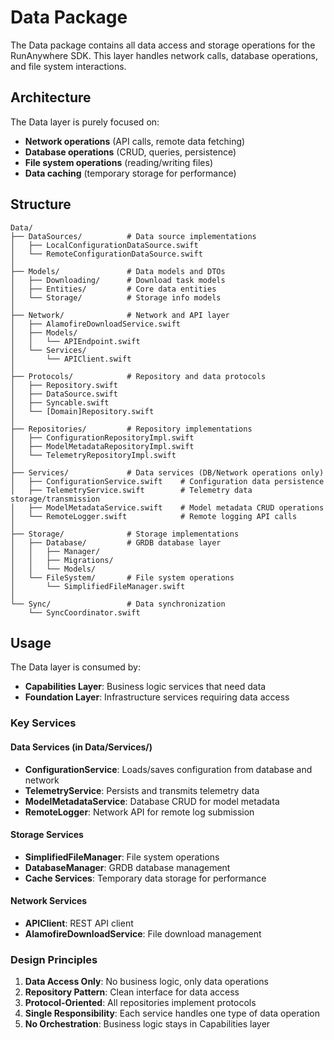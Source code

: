 # Data Package

The Data package contains all data access and storage operations for the RunAnywhere SDK. This layer handles network calls, database operations, and file system interactions.

## Architecture

The Data layer is purely focused on:
- **Network operations** (API calls, remote data fetching)
- **Database operations** (CRUD, queries, persistence)
- **File system operations** (reading/writing files)
- **Data caching** (temporary storage for performance)

## Structure

```
Data/
├── DataSources/          # Data source implementations
│   ├── LocalConfigurationDataSource.swift
│   └── RemoteConfigurationDataSource.swift
│
├── Models/               # Data models and DTOs
│   ├── Downloading/      # Download task models
│   ├── Entities/         # Core data entities
│   └── Storage/          # Storage info models
│
├── Network/              # Network and API layer
│   ├── AlamofireDownloadService.swift
│   ├── Models/
│   │   └── APIEndpoint.swift
│   └── Services/
│       └── APIClient.swift
│
├── Protocols/            # Repository and data protocols
│   ├── Repository.swift
│   ├── DataSource.swift
│   ├── Syncable.swift
│   └── [Domain]Repository.swift
│
├── Repositories/         # Repository implementations
│   ├── ConfigurationRepositoryImpl.swift
│   ├── ModelMetadataRepositoryImpl.swift
│   └── TelemetryRepositoryImpl.swift
│
├── Services/             # Data services (DB/Network operations only)
│   ├── ConfigurationService.swift    # Configuration data persistence
│   ├── TelemetryService.swift        # Telemetry data storage/transmission
│   ├── ModelMetadataService.swift    # Model metadata CRUD operations
│   └── RemoteLogger.swift            # Remote logging API calls
│
├── Storage/              # Storage implementations
│   ├── Database/         # GRDB database layer
│   │   ├── Manager/
│   │   ├── Migrations/
│   │   └── Models/
│   └── FileSystem/       # File system operations
│       └── SimplifiedFileManager.swift
│
└── Sync/                 # Data synchronization
    └── SyncCoordinator.swift
```

## Usage

The Data layer is consumed by:
- **Capabilities Layer**: Business logic services that need data
- **Foundation Layer**: Infrastructure services requiring data access

### Key Services

#### Data Services (in Data/Services/)
- **ConfigurationService**: Loads/saves configuration from database and network
- **TelemetryService**: Persists and transmits telemetry data
- **ModelMetadataService**: Database CRUD for model metadata
- **RemoteLogger**: Network API for remote log submission

#### Storage Services
- **SimplifiedFileManager**: File system operations
- **DatabaseManager**: GRDB database management
- **Cache Services**: Temporary data storage for performance

#### Network Services
- **APIClient**: REST API client
- **AlamofireDownloadService**: File download management

### Design Principles

1. **Data Access Only**: No business logic, only data operations
2. **Repository Pattern**: Clean interface for data access
3. **Protocol-Oriented**: All repositories implement protocols
4. **Single Responsibility**: Each service handles one type of data operation
5. **No Orchestration**: Business logic stays in Capabilities layer
